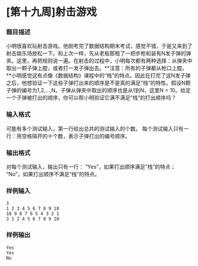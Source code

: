 # [第十九周]射击游戏

### 题目描述
小明很喜欢玩射击游戏。他刚考完了数据结构期末考试，感觉不错，于是又来到了射击娱乐场放松一下。和上次一样，先从老板那租了一把步枪和装有N发子弹的弹夹。这里，再把规则说一遍。在射击的过程中，小明每次都有两种选择：从弹夹中取出一颗子弹上膛，或者打一发子弹出去。**注意：所有的子弹都从枪口上膛。**小明感觉这有点像《数据结构》课程中的“栈”的特点。因此在打完了这N发子弹之后，他想验证一下这些子弹打出来的顺序是不是真的满足“栈”的特性。假设N颗子弹的编号为1,2,…,N。子弹从弹夹中取出的顺序也是从1到N，这里N = 10。给定一个子弹被打出的顺序，你可以帮小明验证它满不满足“栈”的打出顺序吗？

### 输入格式
可能有多个测试输入，第一行给出总共的测试输入的个数。
每个测试输入只有一行：用空格隔开的十个数，表示子弹打出的编号顺序。

### 输出格式
对每个测试输入，输出只有一行：
“Yes”，如果打出顺序满足“栈”的特点；
“No”，如果打出顺序不满足“栈”的特点。

### 样例输入
```
3
1 2 3 4 5 6 7 8 9 10
10 9 8 7 6 5 4 3 2 1
3 1 2 4 5 6 7 8 9 10
```

### 样例输出
```
Yes
Yes
No
```